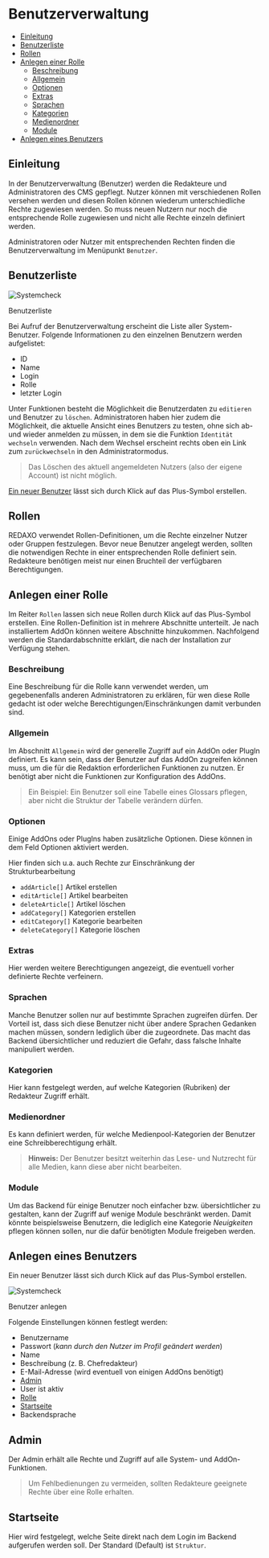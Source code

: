 # Benutzerverwaltung

* [Einleitung](#einleitung)
* [Benutzerliste](#liste)
* [Rollen](#rollen)
* [Anlegen einer Rolle](#rollenerstellen)
  + [Beschreibung](#beschreibung)
  + [Allgemein](#rolleallgemein)
  + [Optionen](#rolleoptionen)
  + [Extras](#rolleextras)
  + [Sprachen](#rollesprachen)
  + [Kategorien](#rollekategorien)
  + [Medienordner](#rollemedienordner)
  + [Module](#rollemodule)
* [Anlegen eines Benutzers](#benutzer)

<a name="einleitung"></a>

## Einleitung

In der Benutzerverwaltung (Benutzer) werden die Redakteure und Administratoren des CMS gepflegt. Nutzer können mit verschiedenen Rollen versehen werden und diesen Rollen können wiederum unterschiedliche Rechte zugewiesen werden. So muss neuen Nutzern nur noch die entsprechende Rolle zugewiesen und nicht alle Rechte einzeln definiert werden.

Administratoren oder Nutzer mit entsprechenden Rechten finden die Benutzerverwaltung im Menüpunkt `Benutzer`.

<a name="liste"></a>

## Benutzerliste

![Systemcheck](/assets/v5.2.0-Benutzerverwaltung--liste.png)

Benutzerliste

Bei Aufruf der Benutzerverwaltung erscheint die Liste aller System-Benutzer.
Folgende Informationen zu den einzelnen Benutzern werden aufgelistet:

* ID
* Name
* Login
* Rolle
* letzter Login

Unter Funktionen besteht die Möglichkeit die Benutzerdaten zu `editieren` und Benutzer zu `löschen`. 
Administratoren haben hier zudem die Möglichkeit, die aktuelle Ansicht eines Benutzers zu testen, ohne sich ab- und wieder anmelden zu müssen, in dem sie die Funktion `Identität wechseln` verwenden. 
Nach dem Wechsel erscheint rechts oben ein Link zum `zurückwechseln` in den Administratormodus.

> Das Löschen des aktuell angemeldeten Nutzers (also der eigene Account) ist nicht möglich.

[Ein neuer Benutzer](#benutzer) lässt sich durch Klick auf das Plus-Symbol erstellen.

<a name="rollen"></a>

## Rollen

REDAXO verwendet Rollen-Definitionen, um die Rechte einzelner Nutzer oder Gruppen festzulegen. Bevor neue Benutzer angelegt werden, sollten die notwendigen Rechte in einer entsprechenden Rolle definiert sein.
Redakteure benötigen meist nur einen Bruchteil der verfügbaren Berechtigungen.

<a name="rollenerstellen"></a>

## Anlegen einer Rolle

Im Reiter `Rollen` lassen sich neue Rollen durch Klick auf das Plus-Symbol erstellen.
Eine Rollen-Definition ist in mehrere Abschnitte unterteilt. Je nach installiertem AddOn können weitere Abschnitte hinzukommen. Nachfolgend werden die Standardabschnitte erklärt, die nach der Installation zur Verfügung stehen.

<a name="beschreibung"></a>

### Beschreibung

Eine Beschreibung für die Rolle kann verwendet werden, um gegebenenfalls anderen Administratoren zu erklären, für wen diese Rolle gedacht ist oder welche Berechtigungen/Einschränkungen damit verbunden sind.

<a name="rolleallgemein"></a>

### Allgemein

Im Abschnitt `Allgemein` wird der generelle Zugriff auf ein AddOn oder PlugIn definiert. Es kann sein, dass der Benutzer auf das AddOn zugreifen können muss, um die für die Redaktion erforderlichen Funktionen zu nutzen. Er benötigt aber nicht die Funktionen zur Konfiguration des AddOns.

> Ein Beispiel: Ein Benutzer soll eine Tabelle eines Glossars pflegen, aber nicht die Struktur der Tabelle verändern dürfen.

<a name="rolleoptionen"></a>

### Optionen

Einige AddOns oder PlugIns haben zusätzliche Optionen. Diese können in dem Feld Optionen aktiviert werden.

Hier finden sich u.a. auch Rechte zur Einschränkung der Strukturbearbeitung

- `addArticle[]` Artikel erstellen
- `editArticle[]` Artikel bearbeiten
- `deleteArticle[]` Artikel löschen
- `addCategory[]` Kategorien erstellen
- `editCategory[]` Kategorie bearbeiten
- `deleteCategory[]` Kategorie löschen 


<a name="rolleextras"></a>

### Extras

Hier werden weitere Berechtigungen angezeigt, die eventuell vorher definierte Rechte verfeinern.

<a name="rollesprachen"></a>

### Sprachen

Manche Benutzer sollen nur auf bestimmte Sprachen zugreifen dürfen. Der Vorteil ist, dass sich diese Benutzer nicht über andere Sprachen Gedanken machen müssen, sondern lediglich über die zugeordnete. Das macht das Backend übersichtlicher und reduziert die Gefahr, dass falsche Inhalte manipuliert werden.

<a name="rollekategorien"></a>

### Kategorien

Hier kann festgelegt werden, auf welche Kategorien (Rubriken) der Redakteur Zugriff erhält.

<a name="rollemedienordner"></a>

### Medienordner

Es kann definiert werden, für welche Medienpool-Kategorien der Benutzer eine Schreibberechtigung erhält.

> **Hinweis:** Der Benutzer besitzt weiterhin das Lese- und Nutzrecht für alle Medien, kann diese aber nicht bearbeiten.

<a name="rollemodule"></a>

### Module

Um das Backend für einige Benutzer noch einfacher bzw. übersichtlicher zu gestalten, kann der Zugriff auf wenige Module beschränkt werden. Damit könnte beispielsweise Benutzern, die lediglich eine Kategorie *Neuigkeiten* pflegen können sollen, nur die dafür benötigten Module freigeben werden.

<a name="benutzer"></a>

## Anlegen eines Benutzers

Ein neuer Benutzer lässt sich durch Klick auf das Plus-Symbol erstellen.

![Systemcheck](/assets/v5.2.0-Benutzerverwaltung--benutzer.png)

Benutzer anlegen

Folgende Einstellungen können festlegt werden:

* Benutzername
* Passwort (*kann durch den Nutzer im Profil geändert werden*)
* Name
* Beschreibung (z. B. Chefredakteur)
* E-Mail-Adresse (wird eventuell von einigen AddOns benötigt)
* [Admin](#admin)
* User ist aktiv
* [Rolle](#rollen)
* [Startseite](#startseite)
* Backendsprache

<a name="admin"></a>

## Admin

Der Admin erhält alle Rechte und Zugriff auf alle System- und AddOn-Funktionen.

> Um Fehlbedienungen zu vermeiden, sollten Redakteure geeignete Rechte über eine Rolle erhalten.

<a name="startseite"></a>

## Startseite

Hier wird festgelegt, welche Seite direkt nach dem Login im Backend aufgerufen werden soll. Der Standard (Default) ist `Struktur`.

